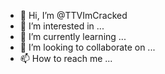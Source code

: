 - 👋 Hi, I’m @TTVImCracked
- 👀 I’m interested in ...
- 🌱 I’m currently learning ...
- 💞️ I’m looking to collaborate on ...
- 📫 How to reach me ...

<!---
TTVImCracked/TTVImCracked is a ✨ special ✨ repository because its `README.md` (this file) appears on your GitHub profile.
You can click the Preview link to take a look at your changes.
--->
